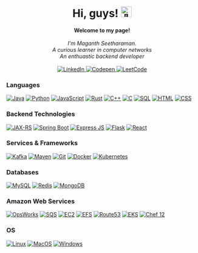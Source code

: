 <h1 align="center">Hi, guys! <img src="https://github.com/wervlad/wervlad/assets/24524555/766d336d-b87d-44ba-807c-c51de2bc6b4d" width="28px" alt="👋"></h1>

<p align="center">
    <b>Welcome to my page!</b><br><br>
    <i>
        I'm Maganth Seetharaman.<br>
        A curious learner in computer networks<br>
        An enthuastic backend developer<br>
    </i><br>
    <a href="https://www.linkedin.com/in/mahanthathreyee">
        <img src="https://img.shields.io/badge/LinkedIn-blue?style=flat-square&logo=linkedin" alt="LinkedIn">
    </a>
    <a href="https://www.codepen.io/mahanthathreyee">
        <img src="https://img.shields.io/badge/Codepen-blue?style=flat-square&logo=codepen" alt="Codepen">
    </a>
    <a href="https://leetcode.com/mahanthathreyee">
        <img src="https://img.shields.io/badge/LeetCode-blue?style=flat-square&logo=LeetCode" alt="LeetCode">
    </a>
</p>

### Languages
[![Java](https://img.shields.io/badge/java-black?style=for-the-badge&logo=openjdk)](https://github.com/mahanthathreyee)
[![Python](https://img.shields.io/badge/python-black?style=for-the-badge&logo=python)](https://github.com/mahanthathreyee)
[![JavaScript](https://img.shields.io/badge/javascript-black?style=for-the-badge&logo=javascript)](https://github.com/mahanthathreyee)
[![Rust](https://img.shields.io/badge/Rust-black?style=for-the-badge&logo=rust)](https://github.com/mahanthathreyee)
[![C++](https://img.shields.io/badge/c++-black?style=for-the-badge&logo=cplusplus)](https://github.com/mahanthathreyee)
[![C](https://img.shields.io/badge/c-black?style=for-the-badge&logo=c)](https://github.com/mahanthathreyee)
[![SQL](https://img.shields.io/badge/sql-black?style=for-the-badge&logo=mysql)](https://github.com/mahanthathreyee)
[![HTML](https://img.shields.io/badge/html-black?style=for-the-badge&logo=html5)](https://github.com/mahanthathreyee)
[![CSS](https://img.shields.io/badge/CSS-black?style=for-the-badge&logo=css3)](https://github.com/mahanthathreyee)

### Backend Technologies
[![JAX-RS](https://img.shields.io/badge/JAX--RS-black?style=for-the-badge)](https://github.com/mahanthathreyee)
[![Spring Boot](https://img.shields.io/badge/spring_boot-black?style=for-the-badge&logo=springboot)](https://github.com/mahanthathreyee)
[![Express JS](https://img.shields.io/badge/express_JS-black?style=for-the-badge&logo=express&logoColor=white)](https://github.com/mahanthathreyee)
[![Flask](https://img.shields.io/badge/flask-black?style=for-the-badge&logo=flask)](https://github.com/mahanthathreyee)
[![React](https://img.shields.io/badge/react-black?style=for-the-badge&logo=react)](https://github.com/mahanthathreyee)

### Services & Frameworks
[![Kafka](https://img.shields.io/badge/kafka-black?style=for-the-badge&logo=apache-kafka)](https://github.com/mahanthathreyee)
[![Maven](https://img.shields.io/badge/maven-black?style=for-the-badge&logo=apache-maven)](https://github.com/mahanthathreyee)
[![Git](https://img.shields.io/badge/git-black?style=for-the-badge&logo=Git)](https://github.com/mahanthathreyee)
[![Docker](https://img.shields.io/badge/docker-black?style=for-the-badge&logo=Docker)](https://github.com/mahanthathreyee)
[![Kubernetes](https://img.shields.io/badge/kubernetes-black?style=for-the-badge&logo=Kubernetes)](https://github.com/mahanthathreyee)

### Databases
[![MySQL](https://img.shields.io/badge/mysql-black?style=for-the-badge&logo=mariadb)](https://github.com/mahanthathreyee)
[![Redis](https://img.shields.io/badge/redis-black?style=for-the-badge&logo=redis)](https://github.com/mahanthathreyee)
[![MongoDB](https://img.shields.io/badge/mongodb-black?style=for-the-badge&logo=mongodb)](https://github.com/mahanthathreyee)


### Amazon Web Services
[![OpsWorks](https://img.shields.io/badge/opsworks-black?style=for-the-badge&logo=amazon-opsworks)](https://github.com/mahanthathreyee)
[![SQS](https://img.shields.io/badge/sqs-black?style=for-the-badge&logo=amazon-sqs)](https://github.com/mahanthathreyee)
[![EC2](https://img.shields.io/badge/ec2-black?style=for-the-badge&logo=amazon-ec2)](https://github.com/mahanthathreyee)
[![EFS](https://img.shields.io/badge/EFS-black?style=for-the-badge&logo=amazon-efs)](https://github.com/mahanthathreyee)
[![Route53](https://img.shields.io/badge/route_53-black?style=for-the-badge&logo=amazon-route53)](https://github.com/mahanthathreyee)
[![EKS](https://img.shields.io/badge/eks-black?style=for-the-badge&logo=amazon-eks)](https://github.com/mahanthathreyee)
[![Chef 12](https://img.shields.io/badge/chef_12-black?style=for-the-badge&logo=chef)](https://github.com/mahanthathreyee)

### OS
[![Linux](https://img.shields.io/badge/linux-black?style=for-the-badge&logo=Linux)](https://github.com/mahanthathreyee)
[![MacOS](https://img.shields.io/badge/macos-black?style=for-the-badge&logo=Apple)](https://github.com/mahanthathreyee)
[![Windows](https://img.shields.io/badge/Windows-black?style=for-the-badge&logo=Windows)](https://github.com/mahanthathreyee)